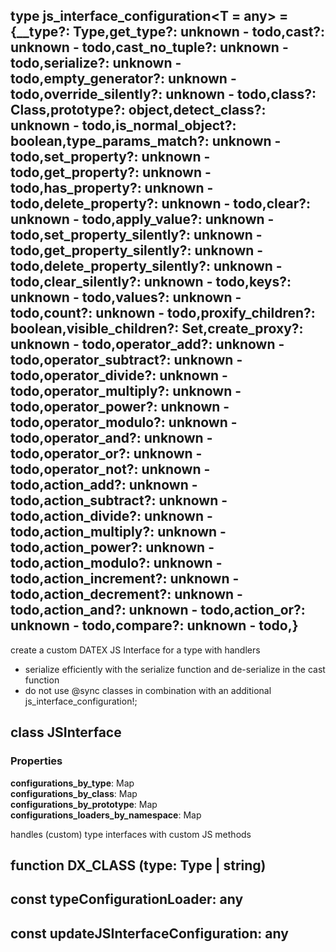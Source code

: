 ## type **js_interface_configuration**\<T = any> = {__type?: Type,get_type?: unknown - todo,cast?: unknown - todo,cast_no_tuple?: unknown - todo,serialize?: unknown - todo,empty_generator?: unknown - todo,override_silently?: unknown - todo,class?: Class,prototype?: object,detect_class?: unknown - todo,is_normal_object?: boolean,type_params_match?: unknown - todo,set_property?: unknown - todo,get_property?: unknown - todo,has_property?: unknown - todo,delete_property?: unknown - todo,clear?: unknown - todo,apply_value?: unknown - todo,set_property_silently?: unknown - todo,get_property_silently?: unknown - todo,delete_property_silently?: unknown - todo,clear_silently?: unknown - todo,keys?: unknown - todo,values?: unknown - todo,count?: unknown - todo,proxify_children?: boolean,visible_children?: Set,create_proxy?: unknown - todo,operator_add?: unknown - todo,operator_subtract?: unknown - todo,operator_divide?: unknown - todo,operator_multiply?: unknown - todo,operator_power?: unknown - todo,operator_modulo?: unknown - todo,operator_and?: unknown - todo,operator_or?: unknown - todo,operator_not?: unknown - todo,action_add?: unknown - todo,action_subtract?: unknown - todo,action_divide?: unknown - todo,action_multiply?: unknown - todo,action_power?: unknown - todo,action_modulo?: unknown - todo,action_increment?: unknown - todo,action_decrement?: unknown - todo,action_and?: unknown - todo,action_or?: unknown - todo,compare?: unknown - todo,}
create a custom DATEX JS Interface for a type with handlers 
 
- serialize efficiently with the serialize function and de-serialize in the cast function
- do not use @sync classes in combination with an additional js_interface_configuration!; 

## class **JSInterface**
### Properties
**configurations_by_type**: Map<br>
**configurations_by_class**: Map<br>
**configurations_by_prototype**: Map<br>
**configurations_loaders_by_namespace**: Map<br>

handles (custom) type interfaces with custom JS methods

## function **DX_CLASS** (type: Type | string)



## const **typeConfigurationLoader**: any

## const **updateJSInterfaceConfiguration**: any

